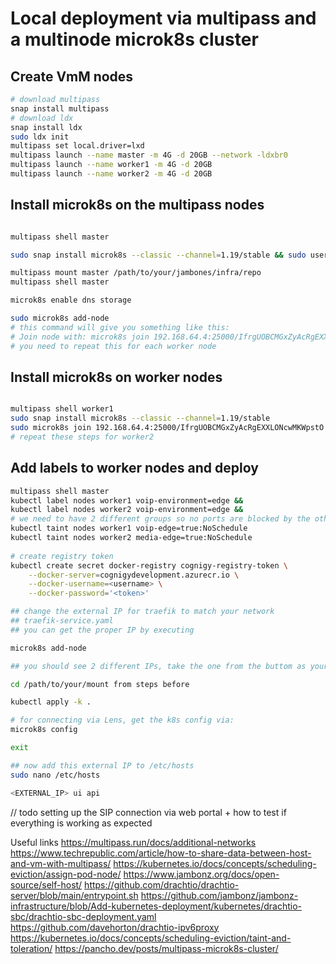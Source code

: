 # Local deployment via multipass and a multinode microk8s cluster
## Create VmM nodes
```bash
# download multipass
snap install multipass
# download ldx
snap install ldx
sudo ldx init
multipass set local.driver=lxd
multipass launch --name master -m 4G -d 20GB --network -ldxbr0
multipass launch --name worker1 -m 4G -d 20GB
multipass launch --name worker2 -m 4G -d 20GB
```
## Install microk8s on the multipass nodes
```bash

multipass shell master

sudo snap install microk8s --classic --channel=1.19/stable && sudo usermod -a -G microk8s $USER && sudo chown -f -R $USER ~/.kube && exit

multipass mount master /path/to/your/jambones/infra/repo
multipass shell master

microk8s enable dns storage

sudo microk8s add-node
# this command will give you something like this:
# Join node with: microk8s join 192.168.64.4:25000/IfrgUOBCMGxZyAcRgEXXLONcwMKWpstO
# you need to repeat this for each worker node

```
## Install microk8s on worker nodes

```bash

multipass shell worker1
sudo snap install microk8s --classic --channel=1.19/stable
sudo microk8s join 192.168.64.4:25000/IfrgUOBCMGxZyAcRgEXXLONcwMKWpstO
# repeat these steps for worker2 

```
## Add labels to worker nodes and deploy
```bash
multipass shell master
kubectl label nodes worker1 voip-environment=edge &&
kubectl label nodes worker2 voip-environment=edge &&
# we need to have 2 different groups so no ports are blocked by the other deployment...
kubectl taint nodes worker1 voip-edge=true:NoSchedule
kubectl taint nodes worker2 media-edge=true:NoSchedule 
 
# create registry token
kubectl create secret docker-registry cognigy-registry-token \
    --docker-server=cognigydevelopment.azurecr.io \
    --docker-username=<username> \
    --docker-password='<token>'

## change the external IP for traefik to match your network
## traefik-service.yaml
## you can get the proper IP by executing 

microk8s add-node 

## you should see 2 different IPs, take the one from the buttom as your clusters public external IP

cd /path/to/your/mount from steps before

kubectl apply -k .

# for connecting via Lens, get the k8s config via:
microk8s config

exit

## now add this external IP to /etc/hosts
sudo nano /etc/hosts

<EXTERNAL_IP> ui api
```

// todo setting up the SIP connection via web portal + how to test if everything is working as expected


Useful links
https://multipass.run/docs/additional-networks
https://www.techrepublic.com/article/how-to-share-data-between-host-and-vm-with-multipass/
https://kubernetes.io/docs/concepts/scheduling-eviction/assign-pod-node/
https://www.jambonz.org/docs/open-source/self-host/
https://github.com/drachtio/drachtio-server/blob/main/entrypoint.sh
https://github.com/jambonz/jambonz-infrastructure/blob/Add-kubernetes-deployment/kubernetes/drachtio-sbc/drachtio-sbc-deployment.yaml
https://github.com/davehorton/drachtio-ipv6proxy
https://kubernetes.io/docs/concepts/scheduling-eviction/taint-and-toleration/
https://pancho.dev/posts/multipass-microk8s-cluster/
